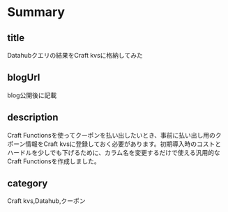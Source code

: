 # Summary
## title
Datahubクエリの結果をCraft kvsに格納してみた

## blogUrl
blog公開後に記載

## description
Craft Functionsを使ってクーポンを払い出したいとき、事前に払い出し用のクポーン情報をCraft kvsに登録しておく必要があります。初期導入時のコストとハードルを少しでも下げるために、カラム名を変更するだけで使える汎用的なCraft Functionsを作成しました。

## category
Craft kvs,Datahub,クーポン